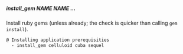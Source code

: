 ##### install_gem NAME NAME ...

Install ruby gems (unless already; the check is quicker than calling `gem install`).

```bash
@ Installing application prerequisities
  - install_gem celluloid cuba sequel
```

